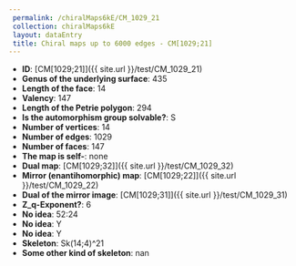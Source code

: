 ```yaml
--- 
 permalink: /chiralMaps6kE/CM_1029_21 
 collection: chiralMaps6kE
 layout: dataEntry
 title: Chiral maps up to 6000 edges - CM[1029;21]
---
```


- **ID**: [CM[1029;21]]({{ site.url }}/test/CM_1029_21)
- **Genus of the underlying surface**: 435
- **Length of the face**: 14
- **Valency**: 147
- **Length of the Petrie polygon**: 294
- **Is the automorphism group solvable?**: S
- **Number of vertices**: 14
- **Number of edges**: 1029
- **Number of faces**: 147
- **The map is self-**: none
- **Dual map**: [CM[1029;32]]({{ site.url }}/test/CM_1029_32)
- **Mirror (enantihomorphic) map**: [CM[1029;22]]({{ site.url }}/test/CM_1029_22)
- **Dual of the mirror image**: [CM[1029;31]]({{ site.url }}/test/CM_1029_31)
- **Z_q-Exponent?**: 6
- **No idea**:  52:24
- **No idea**: Y
- **No idea**: Y
- **Skeleton**: Sk(14;4)^21
- **Some other kind of skeleton**: nan

